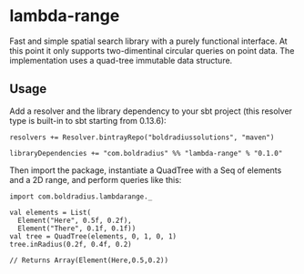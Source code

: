 # lambda-range
Fast and simple spatial search library with a purely functional interface. At this point it only supports two-dimentinal
circular queries on point data. The implementation uses a quad-tree immutable data structure.

## Usage

Add a resolver and the library dependency to your sbt project (this resolver type is built-in to sbt starting from 0.13.6):

    resolvers += Resolver.bintrayRepo("boldradiussolutions", "maven")

    libraryDependencies += "com.boldradius" %% "lambda-range" % "0.1.0"

Then import the package, instantiate a QuadTree with a Seq of elements and a 2D range, and perform queries like this:

    import com.boldradius.lambdarange._

    val elements = List(
      Element("Here", 0.5f, 0.2f), 
      Element("There", 0.1f, 0.1f))
    val tree = QuadTree(elements, 0, 1, 0, 1)
    tree.inRadius(0.2f, 0.4f, 0.2)
    
    // Returns Array(Element(Here,0.5,0.2))
